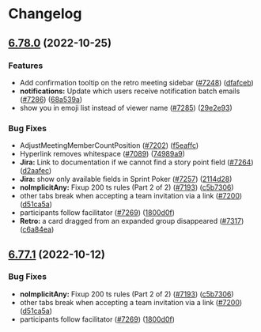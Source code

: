 # Changelog

## [6.78.0](https://github.com/ParabolInc/parabol/compare/v6.77.1...v6.78.0) (2022-10-25)


### Features

* Add confirmation tooltip on the retro meeting sidebar ([#7248](https://github.com/ParabolInc/parabol/issues/7248)) ([dfafceb](https://github.com/ParabolInc/parabol/commit/dfafceb83ac0c8fef24ea0d1526e5596a5dde5dd))
* **notifications:** Update which users receive notification batch emails ([#7286](https://github.com/ParabolInc/parabol/issues/7286)) ([68a539a](https://github.com/ParabolInc/parabol/commit/68a539a9bf3352ea441b5b5a34d903cd3c236383))
* show you in emoji list instead of viewer name ([#7285](https://github.com/ParabolInc/parabol/issues/7285)) ([29e2e93](https://github.com/ParabolInc/parabol/commit/29e2e9347bc3975fd6fd392ef40f27538ae2be6c))


### Bug Fixes

* AdjustMeetingMemberCountPosition ([#7202](https://github.com/ParabolInc/parabol/issues/7202)) ([f5eaffc](https://github.com/ParabolInc/parabol/commit/f5eaffc6e2b931679644db4bcb762304a685fd71))
* Hyperlink removes whitespace ([#7089](https://github.com/ParabolInc/parabol/issues/7089)) ([74989a9](https://github.com/ParabolInc/parabol/commit/74989a935c089f05c79cdf08eea69c424870def0))
* **Jira:** Link to documentation if we cannot find a story point field ([#7264](https://github.com/ParabolInc/parabol/issues/7264)) ([d2aafec](https://github.com/ParabolInc/parabol/commit/d2aafecbefad5bd2a52d9b50476987814fe9f2fa))
* **Jira:** show only available fields in Sprint Poker ([#7257](https://github.com/ParabolInc/parabol/issues/7257)) ([2114d28](https://github.com/ParabolInc/parabol/commit/2114d28ba7315e75f2dae1bc958edea15b3f40cc))
* **noImplicitAny:** Fixup 200 ts rules (Part 2 of 2) ([#7193](https://github.com/ParabolInc/parabol/issues/7193)) ([c5b7306](https://github.com/ParabolInc/parabol/commit/c5b73062d4935b14af6b0d332e4e74e864a83620))
* other tabs break when accepting a team invitation via a link ([#7200](https://github.com/ParabolInc/parabol/issues/7200)) ([d51ca5a](https://github.com/ParabolInc/parabol/commit/d51ca5a1836756c284530e79f3ba17615e8cbf68))
* participants follow facilitator ([#7269](https://github.com/ParabolInc/parabol/issues/7269)) ([1800d0f](https://github.com/ParabolInc/parabol/commit/1800d0f062d21cdc1d98dc59cda4ea190c2b4667))
* **Retro:** a card dragged from an expanded group disappeared ([#7317](https://github.com/ParabolInc/parabol/issues/7317)) ([c6a84ea](https://github.com/ParabolInc/parabol/commit/c6a84ea7e5d33c42896c2c37fc5c7ab83e096713))

## [6.77.1](https://github.com/ParabolInc/parabol/compare/v6.77.0...v6.77.1) (2022-10-12)


### Bug Fixes

* **noImplicitAny:** Fixup 200 ts rules (Part 2 of 2) ([#7193](https://github.com/ParabolInc/parabol/issues/7193)) ([c5b7306](https://github.com/ParabolInc/parabol/commit/c5b73062d4935b14af6b0d332e4e74e864a83620))
* other tabs break when accepting a team invitation via a link ([#7200](https://github.com/ParabolInc/parabol/issues/7200)) ([d51ca5a](https://github.com/ParabolInc/parabol/commit/d51ca5a1836756c284530e79f3ba17615e8cbf68))
* participants follow facilitator ([#7269](https://github.com/ParabolInc/parabol/issues/7269)) ([1800d0f](https://github.com/ParabolInc/parabol/commit/1800d0f062d21cdc1d98dc59cda4ea190c2b4667))
